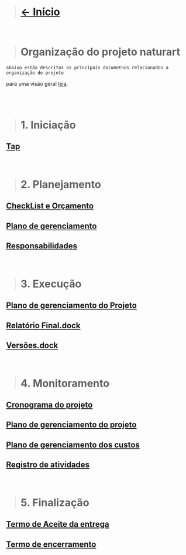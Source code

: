 > # [<- Início]($root$/../../README.md)
<br>

> # Organização do projeto naturart
    abaixo estão descritos os principais documetnos relacionados a organização do projeto
para uma visão geral [<ins>leia</ins>]($root$/../../Organizacao/Gest%C3%A3o%20de%20Projetos%20-%20Vis%C3%A3o%20Geral.pdf).

<br><br>

> # 1. Iniciação
## [<ins>Tap</ins>]($root$/../../Organizacao/Tap.xlsx )
<br>

> # 2. Planejamento
## [<ins>CheckList e Orçamento</ins>]($root$/../../Organizacao/CheckList%20e%20Or%C3%A7amento.xlsx )

## [<ins>Plano de gerenciamento</ins>]($root$/../../Organizacao/Plano%20de%20gerenciamento%20do%20cronograma.docx )

## [<ins>Responsabilidades</ins>]($root$/../../Organizacao/Responsabilidades.xlsx )
<br>

> # 3. Execução

## [<ins>Plano de gerenciamento do Projeto</ins>]($root$/../../Organizacao/Plano%20de%20gerenciamento%20do%20projeto.docx )

## [<ins>Relatório Final.dock</ins>]($root$/../../Organizacao/Relatorio%20Final.docx )

## [<ins>Versões.dock</ins>]($root$/../../Organizacao/Vers%C3%B5es.xlsx )
<br>

> # 4. Monitoramento
## [<ins>Cronograma do projeto</ins>]($root$/../../Organizacao/Cronograma%20do%20Projeto%20vGuia%20PMBOK.mpp)
## [<ins>Plano de gerenciamento do projeto</ins>]($root$/../../Organizacao/Plano%20de%20gerenciamento%20do%20projeto.docx )
## [<ins>Plano de gerenciamento dos custos</ins>]($root$/../../Organizacao/Plano%20de%20gerenciamento%20dos%20custos.docx )
## [<ins>Registro de atividades</ins>]($root$/../../Organizacao/Registro%20das%20Atividades.xlsx )
<br>

> # 5. Finalização
## [<ins>Termo de Aceite da entrega</ins>]($root$/../../Organizacao/Termo%20de%20Aceite%20da%20Entrega.docx)
## [<ins>Termo de encerramento</ins>]($root$/../../Organizacao/Termo%20Encerramento.xlsx)